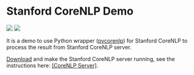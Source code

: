 # Stanford CoreNLP Demo
![](https://img.shields.io/badge/Python-3.6.1-brightgreen.svg) ![](https://img.shields.io/badge/StanfordCoreNLP-3.8.0-yellowgreen.svg)

It is a demo to use Python wrapper ([pycorenlp](https://github.com/smilli/py-corenlp)) for Stanford CoreNLP to process the result from Stanford CoreNLP server.

[Download](https://stanfordnlp.github.io/CoreNLP/download.html) and make the Stanford CoreNLP server running, see the instructions here: [[CoreNLP Server]](https://stanfordnlp.github.io/CoreNLP/corenlp-server.html#getting-started).

